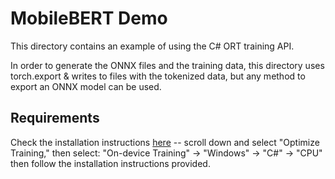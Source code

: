 # MobileBERT Demo

This directory contains an example of using the C# ORT training API. 

In order to generate the ONNX files and the training data, this directory uses torch.export & writes to files with the tokenized data, but any method to export an ONNX model can be used.

## Requirements

Check the installation instructions [here](https://onnxruntime.ai/) -- scroll down and select "Optimize Training," then select: "On-device Training" -> "Windows" -> "C#" -> "CPU" then follow the installation instructions provided.